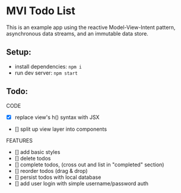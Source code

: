 # MVI Todo List
This is an example app using the reactive Model-View-Intent pattern, asynchronous data streams, and an immutable data store.

## Setup:
- install dependencies: `npm i`
- run dev server: `npm start`

## Todo:
CODE
- [x] replace view's h() syntax with JSX
- [] split up view layer into components

FEATURES
- [] add basic styles
- [] delete todos
- [] complete todos, (cross out and list in "completed" section)
- [] reorder todos (drag & drop)
- [] persist todos with local database
- [] add user login with simple username/password auth

